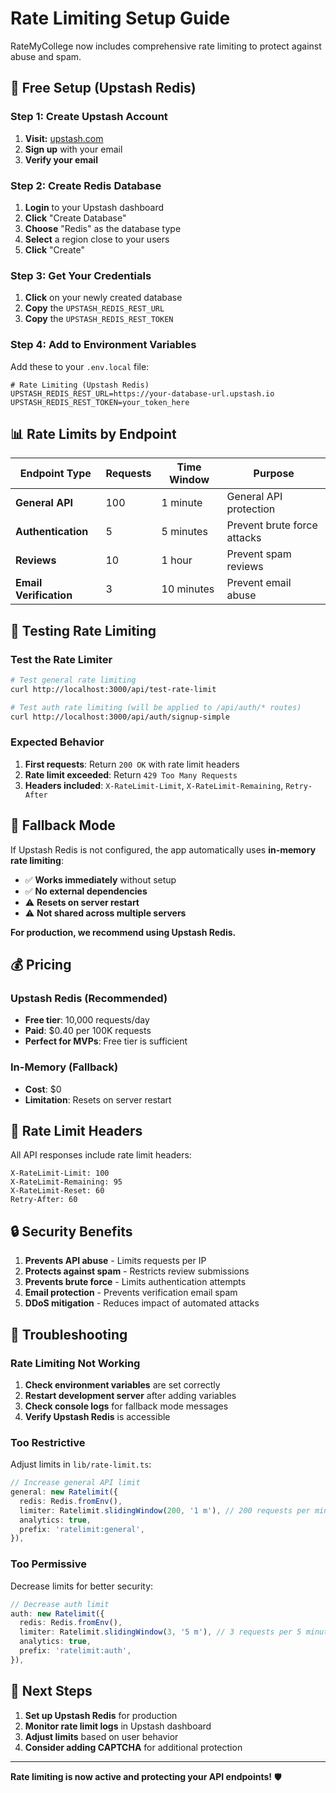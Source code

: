 # Rate Limiting Setup Guide

RateMyCollege now includes comprehensive rate limiting to protect against abuse and spam.

## 🚀 **Free Setup (Upstash Redis)**

### Step 1: Create Upstash Account

1. **Visit:** [upstash.com](https://upstash.com)
2. **Sign up** with your email
3. **Verify your email**

### Step 2: Create Redis Database

1. **Login** to your Upstash dashboard
2. **Click** "Create Database"
3. **Choose** "Redis" as the database type
4. **Select** a region close to your users
5. **Click** "Create"

### Step 3: Get Your Credentials

1. **Click** on your newly created database
2. **Copy** the `UPSTASH_REDIS_REST_URL`
3. **Copy** the `UPSTASH_REDIS_REST_TOKEN`

### Step 4: Add to Environment Variables

Add these to your `.env.local` file:

```env
# Rate Limiting (Upstash Redis)
UPSTASH_REDIS_REST_URL=https://your-database-url.upstash.io
UPSTASH_REDIS_REST_TOKEN=your_token_here
```

## 📊 **Rate Limits by Endpoint**

| Endpoint Type | Requests | Time Window | Purpose |
|---------------|----------|-------------|---------|
| **General API** | 100 | 1 minute | General API protection |
| **Authentication** | 5 | 5 minutes | Prevent brute force attacks |
| **Reviews** | 10 | 1 hour | Prevent spam reviews |
| **Email Verification** | 3 | 10 minutes | Prevent email abuse |

## 🧪 **Testing Rate Limiting**

### Test the Rate Limiter

```bash
# Test general rate limiting
curl http://localhost:3000/api/test-rate-limit

# Test auth rate limiting (will be applied to /api/auth/* routes)
curl http://localhost:3000/api/auth/signup-simple
```

### Expected Behavior

1. **First requests**: Return `200 OK` with rate limit headers
2. **Rate limit exceeded**: Return `429 Too Many Requests`
3. **Headers included**: `X-RateLimit-Limit`, `X-RateLimit-Remaining`, `Retry-After`

## 🔧 **Fallback Mode**

If Upstash Redis is not configured, the app automatically uses **in-memory rate limiting**:

- ✅ **Works immediately** without setup
- ✅ **No external dependencies**
- ⚠️ **Resets on server restart**
- ⚠️ **Not shared across multiple servers**

**For production, we recommend using Upstash Redis.**

## 💰 **Pricing**

### Upstash Redis (Recommended)
- **Free tier**: 10,000 requests/day
- **Paid**: $0.40 per 100K requests
- **Perfect for MVPs**: Free tier is sufficient

### In-Memory (Fallback)
- **Cost**: $0
- **Limitation**: Resets on server restart

## 🚨 **Rate Limit Headers**

All API responses include rate limit headers:

```
X-RateLimit-Limit: 100
X-RateLimit-Remaining: 95
X-RateLimit-Reset: 60
Retry-After: 60
```

## 🔒 **Security Benefits**

1. **Prevents API abuse** - Limits requests per IP
2. **Protects against spam** - Restricts review submissions
3. **Prevents brute force** - Limits authentication attempts
4. **Email protection** - Prevents verification email spam
5. **DDoS mitigation** - Reduces impact of automated attacks

## 🐛 **Troubleshooting**

### Rate Limiting Not Working

1. **Check environment variables** are set correctly
2. **Restart development server** after adding variables
3. **Check console logs** for fallback mode messages
4. **Verify Upstash Redis** is accessible

### Too Restrictive

Adjust limits in `lib/rate-limit.ts`:

```typescript
// Increase general API limit
general: new Ratelimit({
  redis: Redis.fromEnv(),
  limiter: Ratelimit.slidingWindow(200, '1 m'), // 200 requests per minute
  analytics: true,
  prefix: 'ratelimit:general',
}),
```

### Too Permissive

Decrease limits for better security:

```typescript
// Decrease auth limit
auth: new Ratelimit({
  redis: Redis.fromEnv(),
  limiter: Ratelimit.slidingWindow(3, '5 m'), // 3 requests per 5 minutes
  analytics: true,
  prefix: 'ratelimit:auth',
}),
```

## 🎯 **Next Steps**

1. **Set up Upstash Redis** for production
2. **Monitor rate limit logs** in Upstash dashboard
3. **Adjust limits** based on user behavior
4. **Consider adding CAPTCHA** for additional protection

---

**Rate limiting is now active and protecting your API endpoints!** 🛡️ 